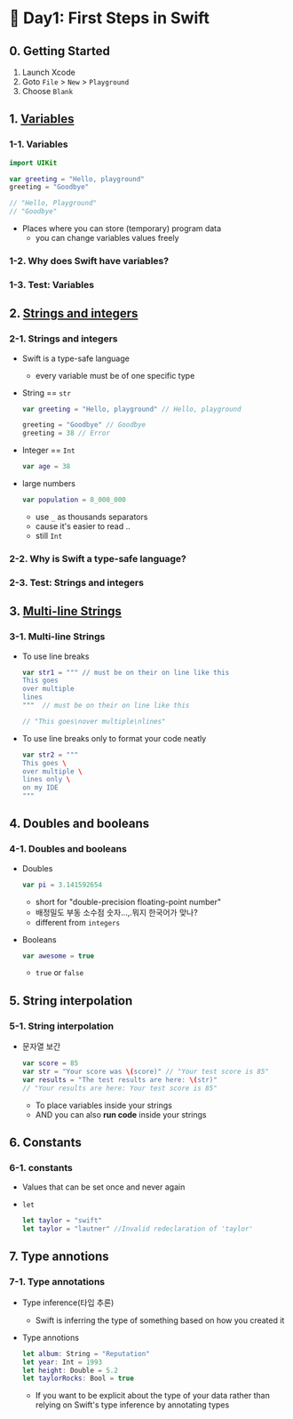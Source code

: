 # 🎉 Day1: First Steps in Swift

## 0. Getting Started

1. Launch Xcode
2. Goto `File` > `New` > `Playground`
3. Choose `Blank`



## 1. [Variables](https://www.hackingwithswift.com/sixty/1/1/variables)

### 1-1. Variables

```swift
import UIKit

var greeting = "Hello, playground"
greeting = "Goodbye"

// "Hello, Playground"
// "Goodbye"
```

- Places where you can store (temporary) program data
  - you can change variables values freely



### 1-2. Why does Swift have variables?

### 1-3. Test: Variables





## 2. [Strings and integers](https://www.hackingwithswift.com/sixty/1/2/strings-and-integers)

### 2-1. Strings and integers

- Swift is a type-safe language

  - every variable must be of one specific type

- String == `str`

  ```swift
  var greeting = "Hello, playground" // Hello, playground
  
  greeting = "Goodbye" // Goodbye
  greeting = 38 // Error
  ```

- Integer == `Int`

  ```swift
  var age = 38
  ```

- large numbers

  ```swift
  var population = 8_000_000
  ```

  - use `_` as thousands separators
  - cause it's easier to read .. 
  - still `Int`

### 2-2. Why is Swift a type-safe language?

### 2-3. Test: Strings and integers



## 3. [Multi-line Strings](https://www.hackingwithswift.com/sixty/1/3/multi-line-strings)

### 3-1. Multi-line Strings

- To use line breaks

  ```swift
  var str1 = """ // must be on their on line like this
  This goes
  over multiple
  lines
  """  // must be on their on line like this
  
  // "This goes\nover multiple\nlines"
  ```

- To use line breaks only to format your code neatly

  ```swift
  var str2 = """
  This goes \
  over multiple \
  lines only \
  on my IDE
  """
  ```





## 4. Doubles and booleans

### 4-1. Doubles and booleans

- Doubles

  ```swift
  var pi = 3.141592654
  ```

  - short for "double-precision floating-point number"
  - 배정밀도 부동 소수점 숫자...,.뭐지 한국어가 맞나?
  - different from `integers`

- Booleans

  ```swift
  var awesome = true
  ```

  - `true` or `false`



## 5. String interpolation

### 5-1. String interpolation

- 문자열 보간

  ```swift
  var score = 85
  var str = "Your score was \(score)" // "Your test score is 85"
  var results = "The test results are here: \(str)" 
  // "Your results are here: Your test score is 85"
  ```

  - To place variables inside your strings
  - AND you can also **run code** inside your strings



## 6. Constants

### 6-1. constants

- Values that can be set once and never again

- `let`

  ```swift
  let taylor = "swift"
  let taylor = "lautner" //Invalid redeclaration of 'taylor'
  ```

  

## 7. Type annotions

### 7-1. Type annotations

- Type inference(타입 추론)

  - Swift is inferring the type of something based on how you created it

- Type annotions

  ```swift
  let album: String = "Reputation"
  let year: Int = 1993
  let height: Double = 5.2
  let taylorRocks: Bool = true
  ```

  - If you want to be explicit about the type of your data rather than relying on Swift's type inference by annotating types